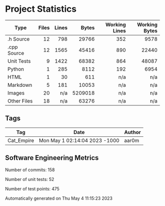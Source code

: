 Project Statistics
==================

| Type | Files | Lines | Bytes | Working Lines | Working Bytes |
|------|------:|------:|------:|--------------:|--------------:|
|.h Source|12|798|29766|352|9578|
|.cpp Source|12|1565|45416|890|22440|
|Unit Tests|9|1422|68382|864|48087|
|Python|1|285|8112|192|6954|
|HTML|1|30|611|n/a|n/a|
|Markdown|5|181|10053|n/a|n/a|
|Images|20|n/a|5209018|n/a|n/a|
|Other	Files|18|n/a|63276|n/a|n/a|

## Tags
| Tag | Date	| Author	|
|-----|------|--------|
|Cat_Empire|Mon May 1 02:14:04 2023 -1000|aar0m|


## Software Engineering Metrics

Number of commits:  158

Number of unit tests:  52

Number of test points:  475

Automatically generated on Thu May  4 11:15:23 2023
